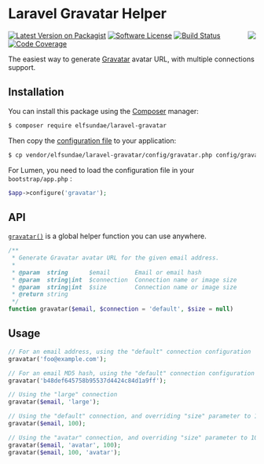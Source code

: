 # Laravel Gravatar Helper

<img align="right" src="https://secure.gravatar.com/avatar/00000000000000000000000000000000">

[![Latest Version on Packagist](https://img.shields.io/packagist/v/elfsundae/laravel-gravatar.svg?style=flat-square)](https://packagist.org/packages/elfsundae/laravel-gravatar)
[![Software License](https://img.shields.io/badge/license-MIT-brightgreen.svg?style=flat-square)](LICENSE.md)
[![Build Status](https://img.shields.io/travis/ElfSundae/laravel-gravatar/master.svg?style=flat-square)](https://travis-ci.org/ElfSundae/laravel-gravatar)
[![Code Coverage](https://img.shields.io/scrutinizer/coverage/g/ElfSundae/laravel-gravatar/master.svg?style=flat-square)](https://scrutinizer-ci.com/g/ElfSundae/laravel-gravatar/?branch=master)

The easiest way to generate [Gravatar](https://gravatar.com) avatar URL, with multiple connections support.

## Installation

You can install this package using the [Composer](https://getcomposer.org) manager:

```sh
$ composer require elfsundae/laravel-gravatar
```

Then copy the [configuration file](config/gravatar.php) to your application:

```sh
$ cp vendor/elfsundae/laravel-gravatar/config/gravatar.php config/gravatar.php
```

For Lumen, you need to load the configuration file in your `bootstrap/app.php` :

```php
$app->configure('gravatar');
```

## API

[`gravatar()`](src/helpers.php) is a global helper function you can use anywhere.

```php
/**
 * Generate Gravatar avatar URL for the given email address.
 *
 * @param  string      $email       Email or email hash
 * @param  string|int  $connection  Connection name or image size
 * @param  string|int  $size        Connection name or image size
 * @return string
 */
function gravatar($email, $connection = 'default', $size = null)
```

## Usage

```php
// For an email address, using the "default" connection configuration
gravatar('foo@example.com');

// For an email MD5 hash, using the "default" connection configuration
gravatar('b48def645758b95537d4424c84d1a9ff');

// Using the "large" connection
gravatar($email, 'large');

// Using the "default" connection, and overriding "size" parameter to 100
gravatar($email, 100);

// Using the "avatar" connection, and overriding "size" parameter to 100
gravatar($email, 'avatar', 100);
gravatar($email, 100, 'avatar');
```
